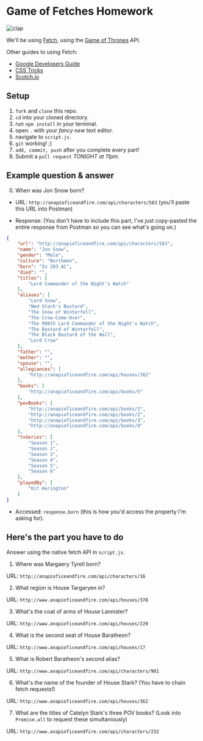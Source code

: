# Game of Fetches Homework


![clap](./assets/clap.gif)

We'll be using [Fetch](https://developer.mozilla.org/en-US/docs/Web/API/Fetch_API/Using_Fetch), using the [Game of Thrones](https://anapioficeandfire.com/) API.

Other guides to using Fetch:

- [Google Developers Guide](https://developers.google.com/web/updates/2015/03/introduction-to-fetch)
- [CSS Tricks](https://css-tricks.com/using-fetch/)
- [Scotch.io](https://scotch.io/tutorials/how-to-use-the-javascript-fetch-api-to-get-data)

## Setup
1. `fork` and `clone` this repo.
2. `cd` into your cloned directory.
3. run `npm install` in your terminal.
4. open `.` with your *fancy new* text editor.
5. navigate to `script.js`.
6. `git` working! ;)
7. `add, commit, push` after you complete every part!
8. Submit a `pull request` *TONIGHT at 11pm*.

## Example question & answer

0. When was Jon Snow born?

- URL: `http://anapioficeandfire.com/api/characters/583` (you'll paste this URL into Postman)

- Response: (You don't have to include this part, I've just copy-pasted the entire response from Postman so you can see what's going on.)

```json
{
    "url": "http://anapioficeandfire.com/api/characters/583",
    "name": "Jon Snow",
    "gender": "Male",
    "culture": "Northmen",
    "born": "In 283 AC",
    "died": "",
    "titles": [
        "Lord Commander of the Night's Watch"
    ],
    "aliases": [
        "Lord Snow",
        "Ned Stark's Bastard",
        "The Snow of Winterfell",
        "The Crow-Come-Over",
        "The 998th Lord Commander of the Night's Watch",
        "The Bastard of Winterfell",
        "The Black Bastard of the Wall",
        "Lord Crow"
    ],
    "father": "",
    "mother": "",
    "spouse": "",
    "allegiances": [
        "http://anapioficeandfire.com/api/houses/362"
    ],
    "books": [
        "http://anapioficeandfire.com/api/books/5"
    ],
    "povBooks": [
        "http://anapioficeandfire.com/api/books/1",
        "http://anapioficeandfire.com/api/books/2",
        "http://anapioficeandfire.com/api/books/3",
        "http://anapioficeandfire.com/api/books/8"
    ],
    "tvSeries": [
        "Season 1",
        "Season 2",
        "Season 3",
        "Season 4",
        "Season 5",
        "Season 6"
    ],
    "playedBy": [
        "Kit Harington"
    ]
}
```

- Accessed: `response.born` (this is how you'd access the property I'm asking for).


## Here's the part you have to do

Answer using the native fetch API in `script.js`.

1. Where was Margaery Tyrell born?

URL: `http://anapioficeandfire.com/api/characters/16`

2. What region is House Targaryen in?

URL: `http://www.anapioficeandfire.com/api/houses/378`

3. What's the coat of arms of House Lannister?

URL: `http://www.anapioficeandfire.com/api/houses/229`

4. What is the second seat of House Baratheon?

URL: `http://www.anapioficeandfire.com/api/houses/17`

5. What is Robert Baratheon's second alias?

URL: `http://www.anapioficeandfire.com/api/characters/901`

6. What's the name of the founder of House Stark? (You have to chain fetch requests!)

URL: `http://www.anapioficeandfire.com/api/houses/362`

7. What are the titles of Catelyn Stark's three POV books? (Look into `Promise.all` to request these simultaniously)

URL: `http://www.anapioficeandfire.com/api/characters/232`

